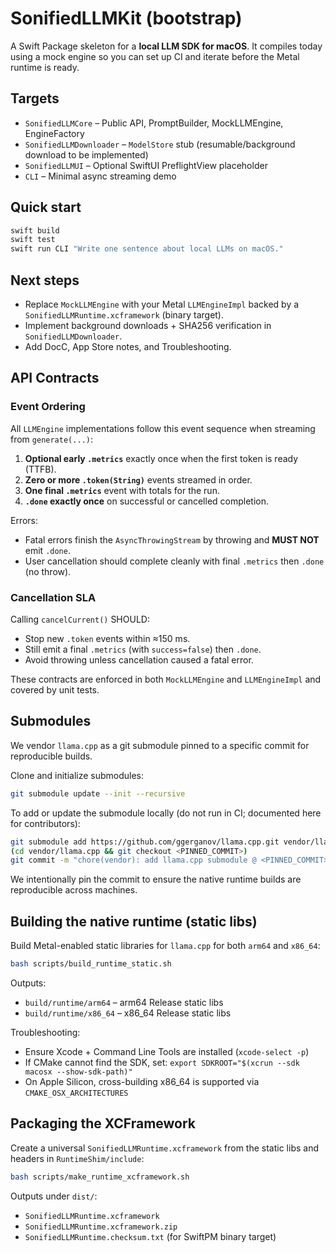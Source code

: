 # SonifiedLLMKit (bootstrap)

A Swift Package skeleton for a **local LLM SDK for macOS**. It compiles today using a mock engine so you can set up CI and iterate before the Metal runtime is ready.

## Targets
- `SonifiedLLMCore` – Public API, PromptBuilder, MockLLMEngine, EngineFactory
- `SonifiedLLMDownloader` – `ModelStore` stub (resumable/background download to be implemented)
- `SonifiedLLMUI` – Optional SwiftUI PreflightView placeholder
- `CLI` – Minimal async streaming demo

## Quick start

```bash
swift build
swift test
swift run CLI "Write one sentence about local LLMs on macOS."
```

## Next steps
- Replace `MockLLMEngine` with your Metal `LLMEngineImpl` backed by a `SonifiedLLMRuntime.xcframework` (binary target).
- Implement background downloads + SHA256 verification in `SonifiedLLMDownloader`.
- Add DocC, App Store notes, and Troubleshooting.

## API Contracts

### Event Ordering
All `LLMEngine` implementations follow this event sequence when streaming from `generate(...)`:

1. **Optional early `.metrics`** exactly once when the first token is ready (TTFB).
2. **Zero or more `.token(String)`** events streamed in order.
3. **One final `.metrics`** event with totals for the run.
4. **`.done` exactly once** on successful or cancelled completion.

Errors:
- Fatal errors finish the `AsyncThrowingStream` by throwing and **MUST NOT** emit `.done`.
- User cancellation should complete cleanly with final `.metrics` then `.done` (no throw).

### Cancellation SLA
Calling `cancelCurrent()` SHOULD:
- Stop new `.token` events within ≈150 ms.
- Still emit a final `.metrics` (with `success=false`) then `.done`.
- Avoid throwing unless cancellation caused a fatal error.

These contracts are enforced in both `MockLLMEngine` and `LLMEngineImpl` and covered by unit tests.

## Submodules

We vendor `llama.cpp` as a git submodule pinned to a specific commit for reproducible builds.

Clone and initialize submodules:

```bash
git submodule update --init --recursive
```

To add or update the submodule locally (do not run in CI; documented here for contributors):

```bash
git submodule add https://github.com/ggerganov/llama.cpp.git vendor/llama.cpp
(cd vendor/llama.cpp && git checkout <PINNED_COMMIT>)
git commit -m "chore(vendor): add llama.cpp submodule @ <PINNED_COMMIT>"
```

We intentionally pin the commit to ensure the native runtime builds are reproducible across machines.

## Building the native runtime (static libs)

Build Metal-enabled static libraries for `llama.cpp` for both `arm64` and `x86_64`:

```bash
bash scripts/build_runtime_static.sh
```

Outputs:
- `build/runtime/arm64` – arm64 Release static libs
- `build/runtime/x86_64` – x86_64 Release static libs

Troubleshooting:
- Ensure Xcode + Command Line Tools are installed (`xcode-select -p`)
- If CMake cannot find the SDK, set: `export SDKROOT="$(xcrun --sdk macosx --show-sdk-path)"`
- On Apple Silicon, cross-building x86_64 is supported via `CMAKE_OSX_ARCHITECTURES`

## Packaging the XCFramework

Create a universal `SonifiedLLMRuntime.xcframework` from the static libs and headers in `RuntimeShim/include`:

```bash
bash scripts/make_runtime_xcframework.sh
```

Outputs under `dist/`:
- `SonifiedLLMRuntime.xcframework`
- `SonifiedLLMRuntime.xcframework.zip`
- `SonifiedLLMRuntime.checksum.txt` (for SwiftPM binary target)
